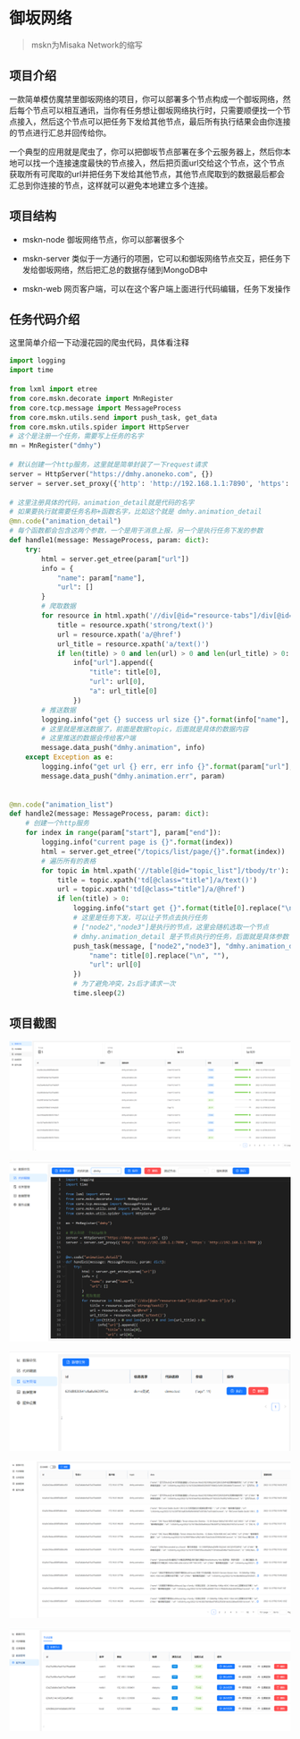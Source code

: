 # 御坂网络

> mskn为Misaka Network的缩写

## 项目介绍

一款简单模仿魔禁里御坂网络的项目，你可以部署多个节点构成一个御坂网络，然后每个节点可以相互通讯，当你有任务想让御坂网络执行时，只需要顺便找一个节点接入，然后这个节点可以把任务下发给其他节点，最后所有执行结果会由你连接的节点进行汇总并回传给你。

一个典型的应用就是爬虫了，你可以把御坂节点部署在多个云服务器上，然后你本地可以找一个连接速度最快的节点接入，然后把页面url交给这个节点，这个节点获取所有可爬取的url并把任务下发给其他节点，其他节点爬取到的数据最后都会汇总到你连接的节点，这样就可以避免本地建立多个连接。

## 项目结构

- mskn-node 御坂网络节点，你可以部署很多个

- mskn-server 类似于一方通行的项圈，它可以和御坂网络节点交互，把任务下发给御坂网络，然后把汇总的数据存储到MongoDB中

- mskn-web 网页客户端，可以在这个客户端上面进行代码编辑，任务下发操作

## 任务代码介绍

这里简单介绍一下动漫花园的爬虫代码，具体看注释

```py
import logging
import time

from lxml import etree
from core.mskn.decorate import MnRegister
from core.tcp.message import MessageProcess
from core.mskn.utils.send import push_task, get_data
from core.mskn.utils.spider import HttpServer
# 这个是注册一个任务，需要写上任务的名字
mn = MnRegister("dmhy")

# 默认创建一个http服务，这里就是简单封装了一下request请求
server = HttpServer("https://dmhy.anoneko.com", {})
server = server.set_proxy({'http': 'http://192.168.1.1:7890', 'https': 'http://192.168.1.1:7890'})

# 这里注册具体的代码，animation_detail就是代码的名字
# 如果要执行就需要任务名称+函数名字，比如这个就是 dmhy.animation_detail 
@mn.code("animation_detail")
# 每个函数都会包含这两个参数，一个是用于消息上报，另一个是执行任务下发的参数
def handle1(message: MessageProcess, param: dict):
    try:
        html = server.get_etree(param["url"])
        info = {
            "name": param["name"],
            "url": []
        }
        # 爬取数据
        for resource in html.xpath('//div[@id="resource-tabs"]/div[@id="tabs-1"]/p'):
            title = resource.xpath('strong/text()')
            url = resource.xpath('a/@href')
            url_title = resource.xpath('a/text()')
            if len(title) > 0 and len(url) > 0 and len(url_title) > 0:
                info["url"].append({
                    "title": title[0],
                    "url": url[0],
                    "a": url_title[0]
                })
        # 推送数据
        logging.info("get {} success url size {}".format(info["name"], len(info["url"])))
        # 这里就是推送数据了，前面是数据topic，后面就是具体的数据内容
        # 这里推送的数据会传给客户端
        message.data_push("dmhy.animation", info)
    except Exception as e:
        logging.info("get url {} err, err info {}".format(param["url"], e))
        message.data_push("dmhy.animation.err", param)


@mn.code("animation_list")
def handle2(message: MessageProcess, param: dict):
    # 创建一个http服务
    for index in range(param["start"], param["end"]):
        logging.info("current page is {}".format(index))
        html = server.get_etree("/topics/list/page/{}".format(index))
        # 遍历所有的表格
        for topic in html.xpath('//table[@id="topic_list"]/tbody/tr'):
            title = topic.xpath('td[@class="title"]/a/text()')
            url = topic.xpath('td[@class="title"]/a/@href')
            if len(title) > 0:
                logging.info("start get {}".format(title[0].replace("\n", "")))
                # 这里是任务下发，可以让子节点去执行任务
                # ["node2","node3"]是执行的节点，这里会随机选取一个节点
                # dmhy.animation_detail 是子节点执行的任务，后面就是具体参数
                push_task(message, ["node2","node3"], "dmhy.animation_detail", {
                    "name": title[0].replace("\n", ""),
                    "url": url[0]
                })
                # 为了避免冲突，2s后才请求一次
                time.sleep(2)
```

## 项目截图

![](images/2022-12-21-12-08-36-image.png)

![](images/2022-12-21-12-08-51-image.png)

![](images/2022-12-21-12-09-04-image.png)

![](images/2022-12-21-12-09-29-image.png)

![](images/2022-12-21-12-09-38-image.png)
